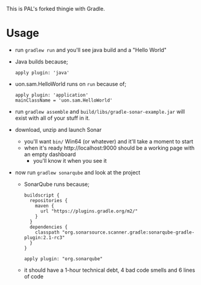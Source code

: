 This is PAL's forked thingie with Gradle.

# Usage

* run `gradlew run` and you'll see java build and a "Hello World"
 * Java builds because;
    ```
    apply plugin: 'java'
    ```

 * uon.sam.HelloWorld runs on `run` because of;
     ```
     apply plugin: 'application'
     mainClassName = 'uon.sam.HelloWorld'
     ```
* run `gradlew assemble` and `build/libs/gradle-sonar-example.jar` will exist with all of your stuff in it.

* download, unzip and launch Sonar
  * you'll want `bin/` Win64 (or whatever) and it'll take a moment to start
  * when it's ready http://localhost:9000 should be a working page with an empty dashboard
    * you'll know it when you see it

* now run `gradlew sonarqube` and look at the project
  * SonarQube runs because;

    ```
    buildscript {
      repositories {
        maven {
          url "https://plugins.gradle.org/m2/"
        }
      }
      dependencies {
        classpath "org.sonarsource.scanner.gradle:sonarqube-gradle-plugin:2.1-rc3"
      }
    }

    apply plugin: "org.sonarqube"
    ```
  * it should have a 1-hour technical debt, 4 bad code smells and 6 lines of code
